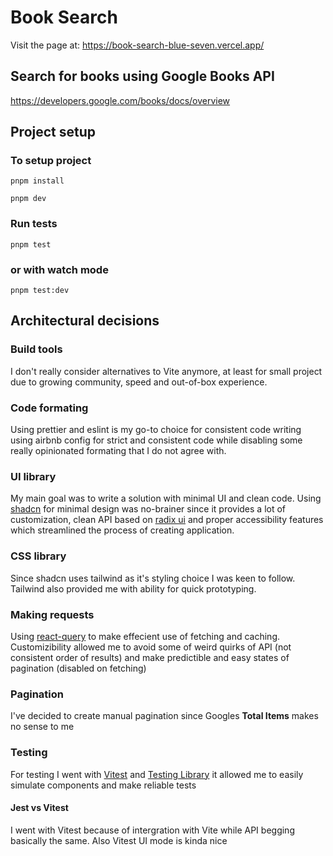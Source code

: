 # Book Search

Visit the page at: https://book-search-blue-seven.vercel.app/

## Search for books using Google Books API

https://developers.google.com/books/docs/overview

## Project setup

### To setup project

`pnpm install`

`pnpm dev`

### Run tests

`pnpm test`

### or with watch mode

`pnpm test:dev`

## Architectural decisions

### Build tools

I don't really consider alternatives to Vite anymore, at least for small project due to growing community, speed and out-of-box experience.

### Code formating

Using prettier and eslint is my go-to choice for consistent code writing using airbnb config for strict and consistent code while disabling some really opinionated formating that I do not agree with.

### UI library

My main goal was to write a solution with minimal UI and clean code. Using [shadcn](https://ui.shadcn.com/) for minimal design was no-brainer since it provides a lot of customization, clean API based on [radix ui](https://www.radix-ui.com/) and proper accessibility features which streamlined the process of creating application.

### CSS library

Since shadcn uses tailwind as it's styling choice I was keen to follow. Tailwind also provided me with ability for quick prototyping.

### Making requests

Using [react-query](https://tanstack.com/query/latest/docs/react/overview) to make effecient use of fetching and caching. Customizibility allowed me to avoid some of weird quirks of API (not consistent order of results) and make predictible and easy states of pagination (disabled on fetching)

### Pagination

I've decided to create manual pagination since Googles **Total Items** makes no sense to me

### Testing

For testing I went with [Vitest](https://vitest.dev/) and [Testing Library](https://testing-library.com/) it allowed me to easily simulate components and make reliable tests

#### Jest vs Vitest

I went with Vitest because of intergration with Vite while API begging basically the same. Also Vitest UI mode is kinda nice
